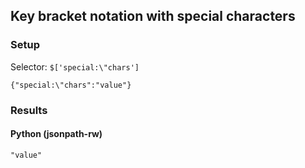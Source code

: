 ## Key bracket notation with special characters

### Setup
Selector: `$['special:\"chars']`

    {"special:\"chars":"value"}

### Results
#### Python (jsonpath-rw)

    "value"

